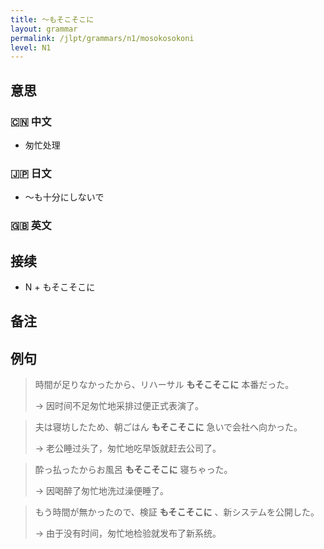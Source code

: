 ```yaml
---
title: 〜もそこそこに
layout: grammar
permalink: /jlpt/grammars/n1/mosokosokoni
level: N1
---
```


## 意思

### 🇨🇳 中文

- 匆忙处理

### 🇯🇵 日文

- 〜も十分にしないで

### 🇬🇧 英文


## 接续

- N + もそこそこに

## 备注


## 例句

> 時間が足りなかったから、リハーサル **もそこそこに** 本番だった。
>
> → 因时间不足匆忙地采排过便正式表演了。

> 夫は寝坊したため、朝ごはん **もそこそこに** 急いで会社へ向かった。
>
> → 老公睡过头了，匆忙地吃早饭就赶去公司了。

> 酔っ払ったからお風呂 **もそこそこに** 寝ちゃった。
>
> → 因喝醉了匆忙地洗过澡便睡了。

> もう時間が無かったので、検証 **もそこそこに** 、新システムを公開した。
>
> → 由于没有时间，匆忙地检验就发布了新系统。

